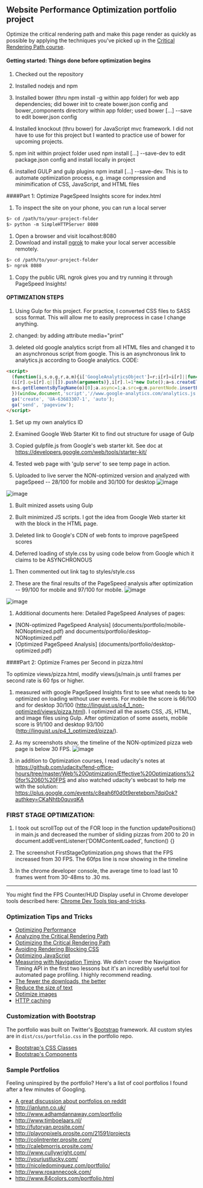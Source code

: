 ## Website Performance Optimization portfolio project

Optimize the critical rendering path and make this page render as quickly as possible by applying the techniques you've picked up in the [Critical Rendering Path course](https://www.udacity.com/course/ud884).

#### Getting started: Things done before optimization begins

1. Checked out the repository

1. Installed nodejs and npm

1. Installed bower (thru npm install -g within app folder) for web app dependencies;
  did bower init to create bower.json config and bower_components directory within app folder;
  used bower [...] --save to edit bower.json config

1. Installed knockout (thru bower) for JavaScript mvc framework. I did not have to use for this project but I wanted to practice use of bower for upcoming projects.

1. npm init within project folder
  used npm install [...] --save-dev to edit package.json config and install locally in project

1. installed GULP and gulp plugins npm install [...] --save-dev. This is to automate optimization process, e.g. image compression and minimification of CSS, JavaScript, and HTML files

####Part 1: Optimize PageSpeed Insights score for index.html

1. To inspect the site on your phone, you can run a local server

  ```bash
  $> cd /path/to/your-project-folder
  $> python -m SimpleHTTPServer 8080
  ```

1. Open a browser and visit localhost:8080
1. Download and install [ngrok](https://ngrok.com/) to make your local server accessible remotely.

  ``` bash
  $> cd /path/to/your-project-folder
  $> ngrok 8080
  ```

1. Copy the public URL ngrok gives you and try running it through PageSpeed Insights!

#### OPTIMIZATION STEPS

1. Using Gulp for this project. For practice, I converted CSS files to SASS scss format. This will allow me to easily preprocess in case I change anything.

1. changed: <link href="styles/print.css" rel="stylesheet"> by adding attribute media="print"

1. deleted old google analytics script from all HTML files and changed it to an asynchronous script from google. This is an asynchronous link to analytics.js according to Google analytics.
CODE:
``` html
<script>
  (function(i,s,o,g,r,a,m){i['GoogleAnalyticsObject']=r;i[r]=i[r]||function(){
  (i[r].q=i[r].q||[]).push(arguments)},i[r].l=1*new Date();a=s.createElement(o),
  m=s.getElementsByTagName(o)[0];a.async=1;a.src=g;m.parentNode.insertBefore(a,m)
  })(window,document,'script','//www.google-analytics.com/analytics.js','ga');
  ga('create', 'UA-63683307-1', 'auto');
  ga('send', 'pageview');
</script>
```

1. Set up my own analytics ID

1. Examined Google Web Starter Kit to find out structure for usage of Gulp

1. Copied gulpfile.js from Google's web starter kit. See doc at https://developers.google.com/web/tools/starter-kit/

1. Tested web page with 'gulp serve' to see temp page in action.

1. Uploaded to live server the NON-optimized version and analyzed with pageSpeed -- 28/100 for mobile and 30/100 for desktop
![image](documents/portfolio/mobile-NONoptimized.png)

![image](documents/portfolio/desktop-NONoptimized.png)

1. Built minized assets using Gulp

1. Built minimized JS scripts. I got the idea from Google Web starter kit with the block <!-- build:js scripts/perfmatters.min.js --> in the HTML page.

1. Deleted link to Google's CDN of web fonts to improve pageSpeed scores

1. Deferred loading of style.css by using code below from Google which it claims to be ASYNCHRONOUS
<script>
var cb = function() {
var l = document.createElement('link'); l.rel = 'stylesheet';
l.href = 'styles/style.css';
var h = document.getElementsByTagName('head')[0]; h.parentNode.insertBefore(l, h);
};
var raf = requestAnimationFrame || mozRequestAnimationFrame ||
webkitRequestAnimationFrame || msRequestAnimationFrame;
if (raf) raf(cb);
else window.addEventListener('load', cb);
</script>

1. Then commented out link tag to styles/style.css

1. These are the final results of the PageSpeed analysis after optimization -- 99/100 for mobile and 97/100 for mobile.
![image](documents/portfolio/mobile-optimized.png)

![image](documents/portfolio/desktop-optimized.png)

1. Additional documents here:
Detailed PageSpeed Analyses of pages:
* [NON-optimized PageSpeed Analysis] (documents/portfolio/mobile-NONoptimized.pdf)
and documents/portfolio/desktop-NONoptimized.pdf
* [Optimized PageSpeed Analysis] (documents/portfolio/desktop-optimized.pdf)



####Part 2: Optimize Frames per Second in pizza.html

To optimize views/pizza.html, modify views/js/main.js until frames per second rate is 60 fps or higher.

1. measured with google PageSpeed Insights first to see what needs to be optimized on loading without user events. For mobile the score is 66/100 and for desktop 30/100 (http://linguist.us/p4_1_non-optimized/views/pizza.html). I optimized all the assets CSS, JS, HTML, and image files using Gulp. After optimization of some assets, mobile score is 91/100 and desktop 93/100 (http://linguist.us/p4_1_optimized/pizza/).

1. As my screenshots show, the timeline of the NON-optimized pizza web page is below 30 FPS.
![image](documents/pizza/pizzaTimelineNONoptimized1.png)

1. in addition to Optimization courses, I read udacity's notes at https://github.com/udacity/fend-office-hours/tree/master/Web%20Optimization/Effective%20Optimizations%20for%2060%20FPS and also watched udacity's webcast to help me with the solution: https://plus.google.com/events/c8eah6f0d0t9eretebpm7dqi0ok?authkey=CKaNhtb0quvqKA

### FIRST STAGE OPTIMIZATION:
1. I took out scrollTop out of the FOR loop in the function updatePositions() in main.js and decreased the number of sliding pizzas from 200 to 20 in document.addEventListener('DOMContentLoaded', function() {}

1. The screenshot FirstStageOptimization.png shows that the FPS increased from 30 FPS. The 60fps line is now showing in the timeline

1. In the chrome developer console, the average time to load last 10 frames went from 30-48ms to .30 ms.

-----------------------------
You might find the FPS Counter/HUD Display useful in Chrome developer tools described here: [Chrome Dev Tools tips-and-tricks](https://developer.chrome.com/devtools/docs/tips-and-tricks).

### Optimization Tips and Tricks
* [Optimizing Performance](https://developers.google.com/web/fundamentals/performance/ "web performance")
* [Analyzing the Critical Rendering Path](https://developers.google.com/web/fundamentals/performance/critical-rendering-path/analyzing-crp.html "analyzing crp")
* [Optimizing the Critical Rendering Path](https://developers.google.com/web/fundamentals/performance/critical-rendering-path/optimizing-critical-rendering-path.html "optimize the crp!")
* [Avoiding Rendering Blocking CSS](https://developers.google.com/web/fundamentals/performance/critical-rendering-path/render-blocking-css.html "render blocking css")
* [Optimizing JavaScript](https://developers.google.com/web/fundamentals/performance/critical-rendering-path/adding-interactivity-with-javascript.html "javascript")
* [Measuring with Navigation Timing](https://developers.google.com/web/fundamentals/performance/critical-rendering-path/measure-crp.html "nav timing api"). We didn't cover the Navigation Timing API in the first two lessons but it's an incredibly useful tool for automated page profiling. I highly recommend reading.
* <a href="https://developers.google.com/web/fundamentals/performance/optimizing-content-efficiency/eliminate-downloads.html">The fewer the downloads, the better</a>
* <a href="https://developers.google.com/web/fundamentals/performance/optimizing-content-efficiency/optimize-encoding-and-transfer.html">Reduce the size of text</a>
* <a href="https://developers.google.com/web/fundamentals/performance/optimizing-content-efficiency/image-optimization.html">Optimize images</a>
* <a href="https://developers.google.com/web/fundamentals/performance/optimizing-content-efficiency/http-caching.html">HTTP caching</a>

### Customization with Bootstrap
The portfolio was built on Twitter's <a href="http://getbootstrap.com/">Bootstrap</a> framework. All custom styles are in `dist/css/portfolio.css` in the portfolio repo.

* <a href="http://getbootstrap.com/css/">Bootstrap's CSS Classes</a>
* <a href="http://getbootstrap.com/components/">Bootstrap's Components</a>

### Sample Portfolios

Feeling uninspired by the portfolio? Here's a list of cool portfolios I found after a few minutes of Googling.

* <a href="http://www.reddit.com/r/webdev/comments/280qkr/would_anybody_like_to_post_their_portfolio_site/">A great discussion about portfolios on reddit</a>
* <a href="http://ianlunn.co.uk/">http://ianlunn.co.uk/</a>
* <a href="http://www.adhamdannaway.com/portfolio">http://www.adhamdannaway.com/portfolio</a>
* <a href="http://www.timboelaars.nl/">http://www.timboelaars.nl/</a>
* <a href="http://futoryan.prosite.com/">http://futoryan.prosite.com/</a>
* <a href="http://playonpixels.prosite.com/21591/projects">http://playonpixels.prosite.com/21591/projects</a>
* <a href="http://colintrenter.prosite.com/">http://colintrenter.prosite.com/</a>
* <a href="http://calebmorris.prosite.com/">http://calebmorris.prosite.com/</a>
* <a href="http://www.cullywright.com/">http://www.cullywright.com/</a>
* <a href="http://yourjustlucky.com/">http://yourjustlucky.com/</a>
* <a href="http://nicoledominguez.com/portfolio/">http://nicoledominguez.com/portfolio/</a>
* <a href="http://www.roxannecook.com/">http://www.roxannecook.com/</a>
* <a href="http://www.84colors.com/portfolio.html">http://www.84colors.com/portfolio.html</a>
